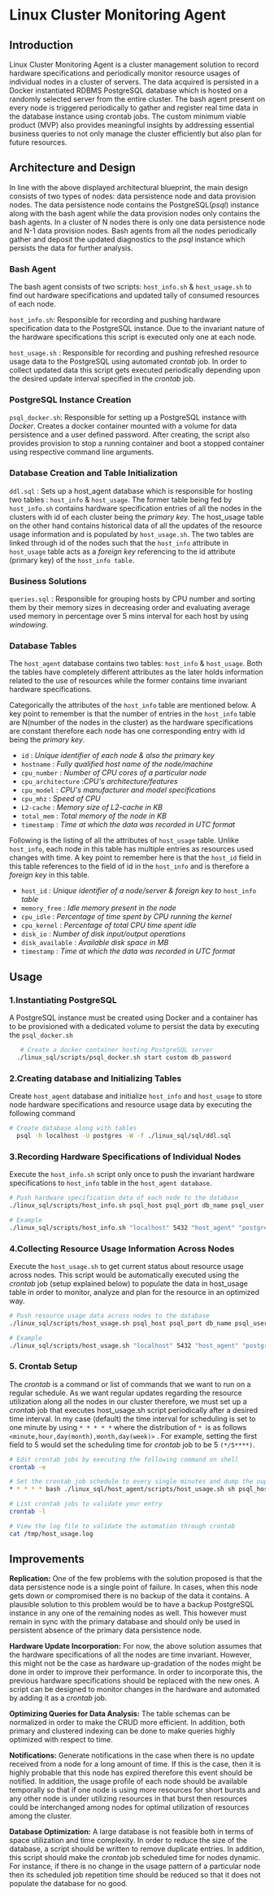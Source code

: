 ﻿# Linux Cluster Monitoring Agent
## Introduction
Linux Cluster Monitoring Agent is a cluster management solution to record hardware specifications and periodically monitor resource usages of individual nodes in a cluster of servers. The data acquired is persisted in a Docker instantiated RDBMS PostgreSQL database which is hosted on a randomly selected server from the entire cluster. The bash agent present on every node is triggered periodically to gather and register real time data in the database instance using crontab jobs. The custom minimum viable product (MVP) also provides meaningful insights by addressing essential business queries to not only manage the cluster efficiently but also plan for future resources.

## Architecture and Design
In line with the above displayed architectural blueprint, the main design consists of two types of nodes: data persistence node and data provision nodes. The data persistence node contains the PostgreSQL(*psql*) instance along with the bash agent while the data provision nodes only contains the bash agents. In a cluster of N nodes there is only one data persistence node and N-1 data provision nodes. Bash agents from all the nodes periodically gather and deposit the updated diagnostics to the *psql* instance which persists the data for further analysis.
### Bash Agent
The bash agent consists of two scripts: `host_info.sh` & `host_usage.sh` to find out hardware specifications and updated tally of consumed resources of each node.

`host_info.sh`: Responsible for recording and pushing hardware specification data to the PostgreSQL instance. Due to the invariant nature of the hardware specifications this script is executed only one at each node.

`host_usage.sh` : Responsible for recording and pushing refreshed resource usage data to the PostgreSQL using automated *crontab* job. In order to collect updated data this script gets executed periodically depending upon the desired update interval specified in the *crontab* job.

### PostgreSQL Instance Creation

`psql_docker.sh`: Responsible for setting up a PostgreSQL instance with *Docker*. Creates a docker container mounted with a volume for data persistence and a user defined password. After creating, the script also provides provision to stop a running container and boot a stopped container using respective command line arguments.

### Database Creation and Table Initialization

`ddl.sql` : Sets up a host_agent database which is responsible for hosting two tables : `host_info` & `host_usage`. The former table being fed by `host_info.sh` contains hardware specification entries of all the nodes in the clusters with id of each cluster being the *primary key*. The host_usage table on the other hand contains historical data of all the updates of the resource usage information and is populated by `host_usage.sh`. The two tables are linked through id of the nodes such that the `host_info` attribute in `host_usage` table acts as a *foreign key* referencing to the id attribute (primary key) of the `host_info table`.

### Business Solutions

`queries.sql` : Responsible for grouping hosts by CPU number and sorting them by their memory sizes in decreasing order and evaluating average used memory in percentage over 5 mins interval for each host by using *windowing*.
### Database Tables

The `host_agent` database contains two tables: `host_info` & `host_usage`. Both the tables have completely different attributes as the later holds information related to the use of resources while the former contains time invariant hardware specifications.

Categorically the attributes of the `host_info` table are mentioned below. A key point to remember is that the number of entries in the `host_info` table are N(number of the nodes in the cluster) as the hardware specifications are constant therefore each node has one corresponding entry with id being the *primary key*.

 * `id` : *Unique identifier of each node & also the primary key*
* `hostname` :   *Fully qualified host name of the node/machine*
* `cpu_number` : *Number of CPU cores of a particular node*   
* `cpu_architecture` :*CPU's architecture/features*
* `cpu_model` : *CPU's manufacturer and model specifications*
* `cpu_mhz` :  *Speed of CPU*
* `L2-cache` : *Memory size of L2-cache in KB*
* `total_mem` : *Total memory of the node in KB*
* `timestamp` : *Time at which the data was recorded in UTC format*

Following is the listing of all the attributes of `host_usage` table. Unlike `host_info`, each node in this table has multiple entries as resources used changes with time. A key point to remember here is that the `host_id` field in this table references to the field of id in the `host_info` and is therefore a *foreign key* in this table.

* `host_id` : *Unique identifier of a node/server & foreign key to* `host_info` *table*
* `memory_free` : *Idle memory present in the node*
 * `cpu_idle` :  *Percentage of time spent by CPU running the kernel*
* `cpu_kernel` : *Percentage of total CPU time spent idle*
* `disk_io` : *Number of disk input/output operations*
* `disk_available` : *Available disk space in MB*
* `timestamp` : *Time at which the data was recorded in UTC format*

## Usage

### 1.Instantiating PostgreSQL

A PostgreSQL instance must be created using Docker and a container has to be provisioned with a dedicated volume to persist the data by executing the `psql_docker.sh`
```bash
   # Create a docker container hosting PostgreSQL server
  ./linux_sql/scripts/psql_docker.sh start custom db_password
```

### 2.Creating database and Initializing Tables

Create `host_agent` database and initialize `host_info` and `host_usage` to store node hardware specifications and resource usage data by executing the following command
```bash
# Create database along with tables
  psql -h localhost -U postgres -W -f ./linux_sql/sql/ddl.sql
```

### 3.Recording Hardware Specifications of Individual Nodes

Execute the `host_info.sh` script only once to push the invariant hardware specifications to `host_info` table in the `host_agent database`.
```bash
# Push hardware specification data of each node to the database
./linux_sql/scripts/host_info.sh psql_host psql_port db_name psql_user psql_password

# Example
./linux_sql/scripts/host_info.sh "localhost" 5432 "host_agent" "postgres" "mypassword"
```


### 4.Collecting Resource Usage Information Across Nodes

Execute the `host_usage.sh` to get current status about resource usage across nodes. This script would be automatically executed using the *crontab* job (setup explained below) to populate the data in host_usage table in order to monitor, analyze and plan for the resource in an optimized way.
```bash
# Push resource usage data across nodes to the database
./linux_sql/scripts/host_usage.sh psql_host psql_port db_name psql_user psql_password

# Example
./linux_sql/scripts/host_usage.sh "localhost" 5432 "host_agent" "postgres" "mypassword"
```

### 5. Crontab Setup

The *crontab* is a command or list of commands that we want to run on a regular schedule. As we want regular updates regarding the resource utilization along all the nodes in our cluster therefore, we must set up a *crontab* job that executes host_usage.sh script periodically after a desired time interval. In my case (default) the time interval for scheduling is set to one minute by using `* * * * *` where the distribution of `* `is as follows `<minute,hour,day(month),month,day(week)>` . For example, setting the first field to 5 would set the scheduling time for *crontab* job to be 5 `(*/5****)`.
```bash
# Edit crontab jobs by executing the following command on shell
crontab -e

# Set the crontab job schedule to every single minutes and dump the ouput to a log file
* * * * * bash ./linux_sql/host_agent/scripts/host_usage.sh sh psql_host psql_port db_name psql_user psql_password  > /tmp/host_usage.log

# List crontab jobs to validate your entry
crontab -l

# View the log file to validate the automation through crontab
cat /tmp/host_usage.log
```
## Improvements

**Replication:** One of the few problems with the solution proposed is that the data persistence node is a single point of failure. In cases, when this node gets down or compromised there is no backup of the data it contains. A plausible solution to this problem would be to have a backup PostgreSQL instance in any one of the remaining nodes as well. This however must remain in sync with the primary database and should only be used in persistent absence of the primary data persistence node.

**Hardware Update Incorporation:** For now, the above solution assumes that the hardware specifications of all the nodes are time invariant. However, this might not be the case as hardware up-gradation of the nodes might be done in order to improve their performance. In order to incorporate this, the previous hardware specifications should be replaced with the new ones. A script can be designed to monitor changes in the hardware and automated by adding it as a *crontab* job.

**Optimizing Queries for Data Analysis:** The table schemas can be normalized in order to make the CRUD more efficient. In addition, both primary and clustered indexing can be done to make queries highly optimized with respect to time.

**Notifications:** Generate notifications in the case when there is no update received from a node for a long amount of time. If this is the case, then it is highly probable that this node has expired therefore this event should be notified. In addition, the usage profile of each node should be available temporally so that if one node is using more resources for short bursts and any other node is under utilizing resources in that burst then resources could be interchanged among nodes for optimal utilization of resources among the cluster.

**Database Optimization:** A large database is not feasible both in terms of space utilization and time complexity. In order to reduce the size of the database, a script should be written to remove duplicate entries. In addition, this script should make the *crontab* job scheduled time for nodes dynamic. For instance, if there is no change in the usage pattern of a particular node then its scheduled job repetition time should be reduced so that it does not populate the database for no good.
